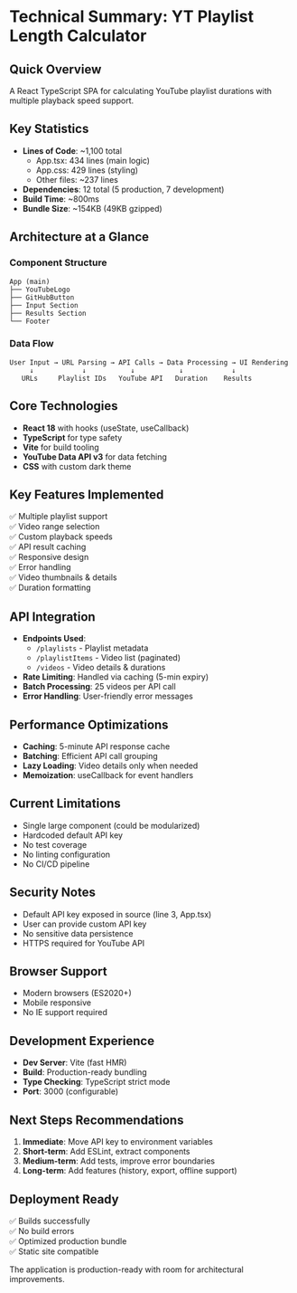 # Technical Summary: YT Playlist Length Calculator

## Quick Overview
A React TypeScript SPA for calculating YouTube playlist durations with multiple playback speed support.

## Key Statistics
- **Lines of Code**: ~1,100 total
  - App.tsx: 434 lines (main logic)
  - App.css: 429 lines (styling)
  - Other files: ~237 lines
- **Dependencies**: 12 total (5 production, 7 development)
- **Build Time**: ~800ms
- **Bundle Size**: ~154KB (49KB gzipped)

## Architecture at a Glance

### Component Structure
```
App (main)
├── YouTubeLogo
├── GitHubButton  
├── Input Section
├── Results Section
└── Footer
```

### Data Flow
```
User Input → URL Parsing → API Calls → Data Processing → UI Rendering
     ↓            ↓           ↓           ↓            ↓
   URLs     Playlist IDs   YouTube API   Duration    Results
```

## Core Technologies
- **React 18** with hooks (useState, useCallback)
- **TypeScript** for type safety
- **Vite** for build tooling
- **YouTube Data API v3** for data fetching
- **CSS** with custom dark theme

## Key Features Implemented
✅ Multiple playlist support  
✅ Video range selection  
✅ Custom playback speeds  
✅ API result caching  
✅ Responsive design  
✅ Error handling  
✅ Video thumbnails & details  
✅ Duration formatting  

## API Integration
- **Endpoints Used**: 
  - `/playlists` - Playlist metadata
  - `/playlistItems` - Video list (paginated)
  - `/videos` - Video details & durations
- **Rate Limiting**: Handled via caching (5-min expiry)
- **Batch Processing**: 25 videos per API call
- **Error Handling**: User-friendly error messages

## Performance Optimizations
- **Caching**: 5-minute API response cache
- **Batching**: Efficient API call grouping
- **Lazy Loading**: Video details only when needed
- **Memoization**: useCallback for event handlers

## Current Limitations
- Single large component (could be modularized)
- Hardcoded default API key
- No test coverage
- No linting configuration
- No CI/CD pipeline

## Security Notes
- Default API key exposed in source (line 3, App.tsx)
- User can provide custom API key
- No sensitive data persistence
- HTTPS required for YouTube API

## Browser Support
- Modern browsers (ES2020+)
- Mobile responsive
- No IE support required

## Development Experience
- **Dev Server**: Vite (fast HMR)
- **Build**: Production-ready bundling
- **Type Checking**: TypeScript strict mode
- **Port**: 3000 (configurable)

## Next Steps Recommendations
1. **Immediate**: Move API key to environment variables
2. **Short-term**: Add ESLint, extract components
3. **Medium-term**: Add tests, improve error boundaries
4. **Long-term**: Add features (history, export, offline support)

## Deployment Ready
✅ Builds successfully  
✅ No build errors  
✅ Optimized production bundle  
✅ Static site compatible  

The application is production-ready with room for architectural improvements.